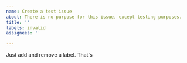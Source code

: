 ```yaml
---
name: Create a test issue
about: There is no purpose for this issue, except testing purposes.
title: ''
labels: invalid
assignees: ''

---
```


Just add and remove a label. That's

